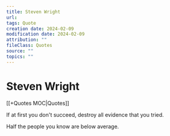 ```yaml
---
title: Steven Wright
url: 
tags: Quote
creation date: 2024-02-09
modification date: 2024-02-09
attribution: ""
fileClass: Quotes
source: ""
topics: ""
---
```


# Steven Wright

[[+Quotes MOC|Quotes]]

If at first you don't succeed, destroy all evidence that you tried.

Half the people you know are below average.
